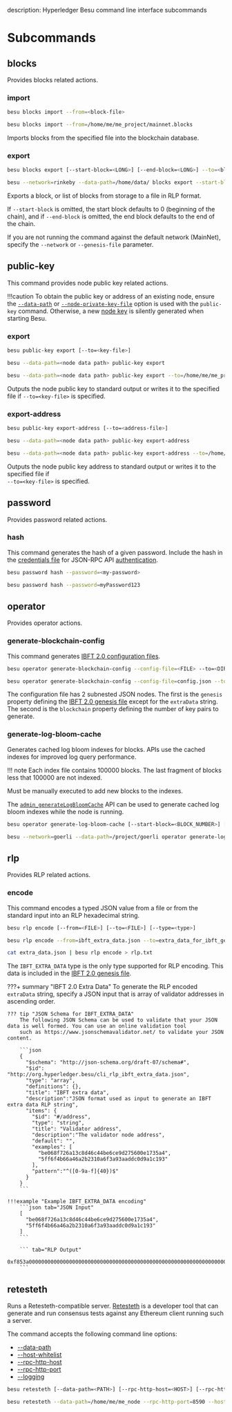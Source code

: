 description: Hyperledger Besu command line interface subcommands
<!--- END of page meta data -->

# Subcommands

## blocks

Provides blocks related actions.

### import

```bash tab="Syntax"
besu blocks import --from=<block-file>
```

```bash tab="Example"
besu blocks import --from=/home/me/me_project/mainnet.blocks
```

Imports blocks from the specified file into the blockchain database.

### export

```bash tab="Syntax"
besu blocks export [--start-block=<LONG>] [--end-block=<LONG>] --to=<block-file>
```

```bash tab="Example"
besu --network=rinkeby --data-path=/home/data/ blocks export --start-block=100 --end-block=300 --to=/home/exportblock.bin
```

Exports a block, or list of blocks from storage to a file in RLP format.

If `--start-block` is omitted, the start block defaults to 0 (beginning of the chain), and if `--end-block` is omitted, the end block defaults to the end of the chain.

If you are not running the command against the default network (MainNet), specify the `--network` or `--genesis-file` parameter.

## public-key

This command provides node public key related actions.

!!!caution
    To obtain the public key or address of an existing node, ensure the [`--data-path`](CLI-Syntax.md#data-path) or [`--node-private-key-file`](CLI-Syntax.md#node-private-key-file) option is used with the `public-key` command. Otherwise, a new [node key](../../Concepts/Node-Keys.md) is silently generated when starting Besu.

### export

```bash tab="Syntax"
besu public-key export [--to=<key-file>]
```

```bash tab="Example (to standard output)"
besu --data-path=<node data path> public-key export
```

```bash tab="Example (to file)"
besu --data-path=<node data path> public-key export --to=/home/me/me_project/not_precious_pub_key
```

Outputs the node public key to standard output or writes it to the specified file if
`--to=<key-file>` is specified.

### export-address

```bash tab="Syntax"
besu public-key export-address [--to=<address-file>]
```

```bash tab="Example (to standard output)"
besu --data-path=<node data path> public-key export-address
```

```bash tab="Example (to file)"
besu --data-path=<node data path> public-key export-address --to=/home/me/me_project/me_node_address
```

Outputs the node public key address to standard output or writes it to the specified file if  
`--to=<key-file>` is specified.

## password

Provides password related actions.

### hash

This command generates the hash of a given password. Include the hash in the [credentials file](../../HowTo/Interact/APIs/Authentication.md#credentials-file)
 for JSON-RPC API [authentication](../../HowTo/Interact/APIs/Authentication.md).

```bash tab="Syntax"
besu password hash --password=<my-password>
```

```bash tab="Example"
besu password hash --password=myPassword123
```

## operator

Provides operator actions.

### generate-blockchain-config

This command generates [IBFT 2.0 configuration files](../../Tutorials/Private-Network/Create-IBFT-Network.md).

```bash tab="Syntax"
besu operator generate-blockchain-config --config-file=<FILE> --to=<DIRECTORY> [--genesis-file-name=<FILE>] [--private-key-file-name=<FILE>] [--public-key-file-name=<FILE>]
```

```bash tab="Example"
besu operator generate-blockchain-config --config-file=config.json --to=myNetworkFiles
```

The configuration file has 2 subnested JSON nodes. The first is the `genesis` property defining
the [IBFT 2.0 genesis file](../../HowTo/Configure/Consensus-Protocols/IBFT.md#genesis-file) except for the `extraData` string. The
second is the `blockchain` property defining the number of key pairs to generate.  

### generate-log-bloom-cache

Generates cached log bloom indexes for blocks. APIs use the cached indexes for improved log
query performance.

!!! note
    Each index file contains 100000 blocks. The last fragment of blocks less that 100000 are not indexed.

Must be manually executed to add new blocks to the indexes.

The [`admin_generateLogBloomCache`](../API-Methods.md#admin_generatelogbloomcache) API can be used to generate cached log
bloom indexes while the node is running.

```bash tab="Syntax"
besu operator generate-log-bloom-cache [--start-block=<BLOCK_NUMBER>] [--end-block=<BLOCK_NUMBER>]
```

```bash tab="Example"
besu --network=goerli --data-path=/project/goerli operator generate-log-bloom-cache --start-block=0 --end-block=100000
```

## rlp

Provides RLP related actions.

### encode

This command encodes a typed JSON value from a file or from the standard input into an RLP hexadecimal string.

```bash tab="Syntax"
besu rlp encode [--from=<FILE>] [--to=<FILE>] [--type=<type>]
```

```bash tab="File Example"
besu rlp encode --from=ibft_extra_data.json --to=extra_data_for_ibft_genesis.txt --type=IBFT_EXTRA_DATA
```

```bash tab="Standart Input/Output Example"
cat extra_data.json | besu rlp encode > rlp.txt
```

The `IBFT_EXTRA_DATA` type is the only type supported for RLP encoding.
This data is included in the [IBFT 2.0 genesis file](../../HowTo/Configure/Consensus-Protocols/IBFT.md#genesis-file).

???+ summary "IBFT 2.0 Extra Data"
    To generate the RLP encoded `extraData` string, specify a JSON input that is array of validator addresses
    in ascending order.

    ??? tip "JSON Schema for IBFT_EXTRA_DATA"
        The following JSON Schema can be used to validate that your JSON data is well formed. You can use an online validation tool
        such as https://www.jsonschemavalidator.net/ to validate your JSON content.

        ```json
        {
          "$schema": "http://json-schema.org/draft-07/schema#",
          "$id": "http://org.hyperledger.besu/cli_rlp_ibft_extra_data.json",
          "type": "array",
          "definitions": {},
          "title": "IBFT extra data",
          "description":"JSON format used as input to generate an IBFT extra data RLP string",
          "items": {
            "$id": "#/address",
            "type": "string",
            "title": "Validator address",
            "description":"The validator node address",
            "default": "",
            "examples": [
              "be068f726a13c8d46c44be6ce9d275600e1735a4",
              "5ff6f4b66a46a2b2310a6f3a93aaddc0d9a1c193"
            ],
            "pattern":"^([0-9a-f]{40})$"
          }
        }
        ```

    !!!example "Example IBFT_EXTRA_DATA encoding"
        ```json tab="JSON Input"
        [
          "be068f726a13c8d46c44be6ce9d275600e1735a4",
          "5ff6f4b66a46a2b2310a6f3a93aaddc0d9a1c193"
        ]
        ```

        ``` tab="RLP Output"
        0xf853a00000000000000000000000000000000000000000000000000000000000000000ea94be068f726a13c8d46c44be6ce9d275600e1735a4945ff6f4b66a46a2b2310a6f3a93aaddc0d9a1c193808400000000c0
        ```

## retesteth

Runs a Retesteth-compatible server. [Retesteth](https://github.com/ethereum/retesteth/wiki) is a developer tool that can generate and run consensus tests against any Ethereum client running such a server.

The command accepts the following command line options:

* [\--data-path](./CLI-Syntax.md#data-path)
* [\--host-whitelist](./CLI-Syntax.md#host-whitelist)
* [\--rpc-http-host](./CLI-Syntax.md#rpc-http-host)
* [\--rpc-http-port](./CLI-Syntax.md#rpc-http-port)
* [\--logging](./CLI-Syntax.md#logging)


```bash tab="Syntax"
besu retesteth [--data-path=<PATH>] [--rpc-http-host=<HOST>] [--rpc-http-port=<PORT>] [-l=<LOG VERBOSITY LEVEL>] [--host-whitelist=<hostname>[,<hostname>…]… or * or all]
```

```bash tab="Example"
besu retesteth --data-path=/home/me/me_node --rpc-http-port=8590 --host-whitelist=*
```
